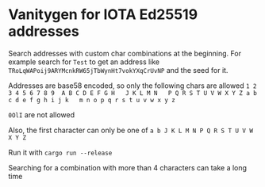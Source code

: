 # Vanitygen for IOTA Ed25519 addresses

Search addresses with custom char combinations at the beginning. For example search for `Test` to get an address like `TRoLqWAPoij9ARYMcnkRW65jTbWynHt7vokYXqCrUvNP` and the seed for it.

Addresses are base58 encoded, so only the following chars are allowed `1 2 3 4 5 6 7 8 9  A B C D E F G H   J K L M N   P Q R S T U V W X Y Z a b c d e f g h i j k   m n o p q r s t u v w x y z`

`0OlI` are not allowed

Also, the first character can only be one of `a b J K L M N P Q R S T U V W X Y Z`

Run it with `cargo run --release`

Searching for a combination with more than 4 characters can take a long time